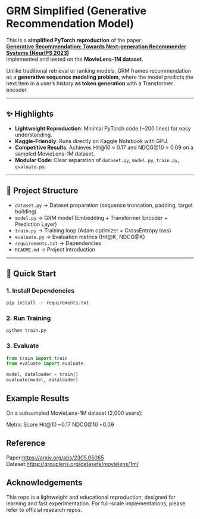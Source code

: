 # GRM Simplified (Generative Recommendation Model)

This is a **simplified PyTorch reproduction** of the paper  
**[Generative Recommendation: Towards Next-generation Recommender Systems (NeurIPS 2023)](https://arxiv.org/abs/2305.05065)**  
implemented and tested on the **MovieLens-1M dataset**.

Unlike traditional retrieval or ranking models, GRM frames recommendation as a **generative sequence modeling problem**, where the model predicts the next item in a user’s history **as token generation** with a Transformer encoder.

---

## ✨ Highlights
- **Lightweight Reproduction**: Minimal PyTorch code (~200 lines) for easy understanding.
- **Kaggle-Friendly**: Runs directly on Kaggle Notebook with GPU.
- **Competitive Results**: Achieves Hit@10 ≈ 0.17 and NDCG@10 ≈ 0.09 on a sampled MovieLens-1M dataset.
- **Modular Code**: Clear separation of `dataset.py`, `model.py`, `train.py`, `evaluate.py`.

---

## 📂 Project Structure
- `dataset.py` → Dataset preparation (sequence truncation, padding, target building)
- `model.py` → GRM model (Embedding + Transformer Encoder + Prediction Layer)
- `train.py` → Training loop (Adam optimizer + CrossEntropy loss)
- `evaluate.py` → Evaluation metrics (Hit@K, NDCG@K)
- `requirements.txt` → Dependencies
- `README.md` → Project introduction

---

## 🚀 Quick Start

### 1. Install Dependencies
```bash
pip install -r requirements.txt
```
### 2. Run Training
```bash
python train.py
```
### 3. Evaluate
```python
from train import train
from evaluate import evaluate

model, dataloader = train()
evaluate(model, dataloader)
```

## Example Results
On a subsampled MovieLens-1M dataset (2,000 users):

Metric	Score
Hit@10	~0.17
NDCG@10	~0.09

## Reference
Paper:https://arxiv.org/abs/2305.05065
Dataset:https://grouplens.org/datasets/movielens/1m/

## Acknowledgements
This repo is a lightweight and educational reproduction, designed for learning and fast experimentation.
For full-scale implementations, please refer to official research repos.
